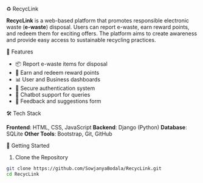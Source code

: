 ♻️ RecycLink

**RecycLink** is a web-based platform that promotes responsible electronic waste (**e-waste**) disposal. Users can report e-waste, earn reward points, and redeem them for exciting offers. The platform aims to create awareness and provide easy access to sustainable recycling practices.

🌟 Features

- 📦 Report e-waste items for disposal
- 🎁 Earn and redeem reward points
- 📊 User and Business dashboards
- 🔐 Secure authentication system
- 💬 Chatbot support for queries
- 📝 Feedback and suggestions form

🛠️ Tech Stack

 **Frontend**: HTML, CSS, JavaScript
 **Backend**: Django (Python)
 **Database**: SQLite
 **Other Tools**: Bootstrap, Git, GitHub


 🚀 Getting Started

 1. Clone the Repository

```bash
git clone https://github.com/SowjanyaBodala/RecycLink.git
cd RecycLink
